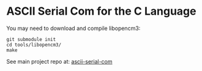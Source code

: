 # ASCII Serial Com for the C Language

You may need to download and compile libopencm3:

    git submodule init
    cd tools/libopencm3/
    make

See main project repo at: [ascii-serial-com](https://github.com/jhugon/ascii-serial-com)

